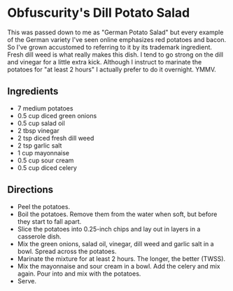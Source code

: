 # Obfuscurity's Dill Potato Salad

This was passed down to me as "German Potato Salad" but every example of the German variety I've seen online emphasizes red potatoes and bacon. So I've grown accustomed to referring to it by its trademark ingredient. Fresh dill weed is what really makes this dish. I tend to go strong on the dill and vinegar for a little extra kick. Although I instruct to marinate the potatoes for "at least 2 hours" I actually prefer to do it overnight. YMMV.

## Ingredients

* 7 medium potatoes
* 0.5 cup diced green onions
* 0.5 cup salad oil
* 2 tbsp vinegar
* 2 tsp diced fresh dill weed
* 2 tsp garlic salt
* 1 cup mayonnaise
* 0.5 cup sour cream
* 0.5 cup diced celery

## Directions

* Peel the potatoes.
* Boil the potatoes. Remove them from the water when soft, but before they start to fall apart.
* Slice the potatoes into 0.25-inch chips and lay out in layers in a casserole dish.
* Mix the green onions, salad oil, vinegar, dill weed and garlic salt in a bowl. Spread across the potatoes.
* Marinate the mixture for at least 2 hours. The longer, the better (TWSS).
* Mix the mayonnaise and sour cream in a bowl. Add the celery and mix again. Pour into and mix with the potatoes.
* Serve.
